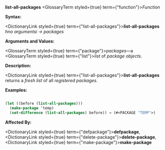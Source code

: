 **list-all-packages** <GlossaryTerm styled={true} term={"function"}><i>Function</i></GlossaryTerm> 



**Syntax:** 



<DictionaryLink styled={true} term={"list-all-packages"}><b>list-all-packages</b></DictionaryLink> *hno argumentsi → packages* 



**Arguments and Values:** 



<GlossaryTerm styled={true} term={"package"}><i>packages</i></GlossaryTerm>—a <GlossaryTerm styled={true} term={"list"}><i>list</i></GlossaryTerm> of *package objects*. 



**Description:** 



<DictionaryLink styled={true} term={"list-all-packages"}><b>list-all-packages</b></DictionaryLink> returns a *fresh list* of all *registered packages*. 



**Examples:**
```lisp

(let ((before (list-all-packages))) 
  (make-package ’temp) 
  (set-difference (list-all-packages) before)) → (#<PACKAGE "TEMP">) 

```
**Affected By:** 



<DictionaryLink styled={true} term={"defpackage"}><b>defpackage</b></DictionaryLink>, <DictionaryLink styled={true} term={"delete-package"}><b>delete-package</b></DictionaryLink>, <DictionaryLink styled={true} term={"make-package"}><b>make-package</b></DictionaryLink> 



